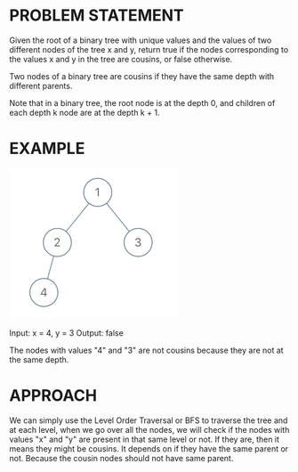 # PROBLEM STATEMENT

Given the root of a binary tree with unique values and the values of two different nodes of the tree x and y, return true if the nodes corresponding to the values x and y in the tree are cousins, or false otherwise.

Two nodes of a binary tree are cousins if they have the same depth with different parents.

Note that in a binary tree, the root node is at the depth 0, and children of each depth k node are at the depth k + 1.

# EXAMPLE

![alt text](image.png)

Input: x = 4, y = 3
Output: false

The nodes with values "4" and "3" are not cousins because they are not at the same depth.

# APPROACH

We can simply use the Level Order Traversal or BFS to traverse the tree and at each level, when we go over all the nodes, we will check if the nodes with values "x" and "y" are present in that same level or not. If they are, then it means they might be cousins. It depends on if they have the same parent or not. Because the cousin nodes should not have same parent.

